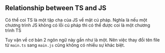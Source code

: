## Relationship between TS and JS

Có thể coi TS là một tập cha của JS về mặt cú pháp. Nghĩa là nếu một chương trình JS không có lỗi cú pháp thì có thể được coi là một chương trình TS

Tuy vận về cơ bản 2 ngôn ngữ này gần như là một. Nên việc thay đổi tên file từ `main.ts` sang `main.js` cũng không có nhiều sự khác biệt.
